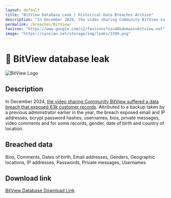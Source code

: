 ```yaml
---
layout: default
title: "BitView Database Leak | Historical Data Breaches Archive"
description: "In December 2024, the video sharing Community BitView suffered a data breach that exposed 63k customer records. You can download the full leak on Historical Data Breaches Archive."
permalink: /breaches/BitView/
favicon: "https://www.google.com/s2/favicons?sz=48&domain=bitview.net"
image: "https://synscan.net/storage/img/leaks/3399.png"
---
```


# 🤳 BitView database leak

![BitView Logo](https://synscan.net/storage/img/leaks/3399.png)

## Description

In December 2024, <a href="https://redirect.trace.rip/?url=https://www.bitview.net/blog%23157" target="_blank" rel="noopener">the video sharing Community BitView suffered a data breach that exposed 63k customer records</a>. Attributed to a backup taken by a previous administrator earlier in the year, the breach exposed email and IP addresses, bcrypt password hashes, usernames, bios, private messages, video comments and for some records, gender, date of birth and country of location. 

## Breached data

Bios, Comments, Dates of birth, Email addresses, Genders, Geographic locations, IP addresses, Passwords, Private messages, Usernames 

## Download link

[BitView Database Download Link](https://redirect.trace.rip/?url=https://pastes.fmhy.net/bIdiEO)
